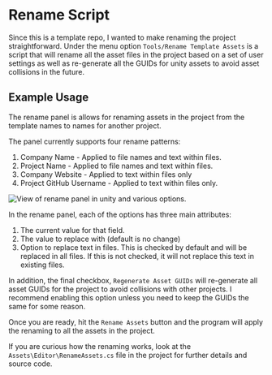 # Rename Script

Since this is a template repo, I wanted to make
renaming the project straightforward. Under the
menu option `Tools/Rename Template Assets` is a script
that will rename all the asset files in the project based
on a set of user settings as well as re-generate all
the GUIDs for unity assets to avoid asset collisions in the
future.

## Example Usage

The rename panel is allows for renaming assets in the project
from the template names to names for another project.

The panel currently supports four rename patterns:

1. Company Name - Applied to file names and text within files.
1. Project Name - Applied to file names and text within files.
1. Company Website - Applied to text within files only
1. Project GitHub Username - Applied to text within files only.

![
    View of rename panel in
    unity and various options.
](../resources/RenamePanel.png)

In the rename panel, each of the options has three
main attributes:

1. The current value for that field.
1. The value to replace with (default is no change)
1. Option to replace text in files. This is checked by
    default and will be replaced in all files.
    If this is not checked, it will not replace this
    text in existing files.

In addition, the final checkbox, `Regenerate Asset GUIDs`
will re-generate all asset GUIDs for the project to avoid
collisions with other projects. I recommend enabling this
option unless you need to keep the GUIDs the same
for some reason.

Once you are ready, hit the `Rename Assets` button
and the program will apply the renaming to all
the assets in the project.

If you are curious how the renaming works, look
at the `Assets\Editor\RenameAssets.cs` file in
the project for further details and source code.
